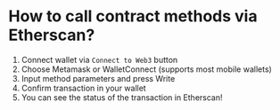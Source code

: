 # How to call contract methods via Etherscan?

1. Connect wallet via `Connect to Web3` button
2. Choose Metamask or WalletConnect (supports most mobile wallets)
3. Input method parameters and press Write
4. Confirm transaction in your wallet
5. You can see the status of the transaction in Etherscan!
